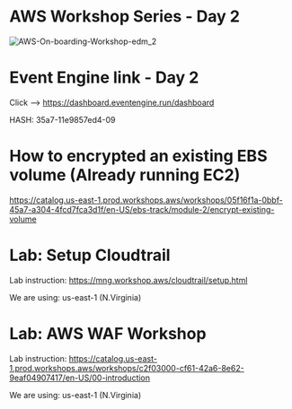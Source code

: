 # AWS Workshop Series - Day 2

![AWS-On-boarding-Workshop-edm_2](https://user-images.githubusercontent.com/58282807/189088215-36b51026-8a38-43b6-8128-8d97e8f99458.jpg)

# Event Engine link - Day 2
Click --> https://dashboard.eventengine.run/dashboard

HASH: 35a7-11e9857ed4-09

# How to encrypted  an existing EBS volume (Already running EC2)
https://catalog.us-east-1.prod.workshops.aws/workshops/05f16f1a-0bbf-45a7-a304-4fcd7fca3d1f/en-US/ebs-track/module-2/encrypt-existing-volume


# Lab: Setup Cloudtrail
Lab instruction: https://mng.workshop.aws/cloudtrail/setup.html

We are using: us-east-1 (N.Virginia)

# Lab: AWS WAF Workshop
Lab instruction: https://catalog.us-east-1.prod.workshops.aws/workshops/c2f03000-cf61-42a6-8e62-9eaf04907417/en-US/00-introduction

We are using: us-east-1 (N.Virginia)
